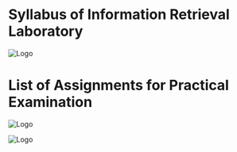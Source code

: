# Syllabus of Information Retrieval Laboratory

![Logo](https://github.com/yashraj9011/AIDS-Semester-7/blob/master/Computer%20Laboratory%20-%202/Information%20Retrieval%20Laboratory/IR%20Laboratory.png)

# List of Assignments for Practical Examination

![Logo](https://github.com/yashraj9011/AIDS-Semester-7/blob/master/Computer%20Laboratory%20-%202/Information%20Retrieval%20Laboratory/Screenshot%20from%202023-11-08%2010-42-59.png)

![Logo](https://github.com/yashraj9011/AIDS-Semester-7/blob/master/Computer%20Laboratory%20-%202/Information%20Retrieval%20Laboratory/Screenshot%20from%202023-11-08%2010-43-20.png)
